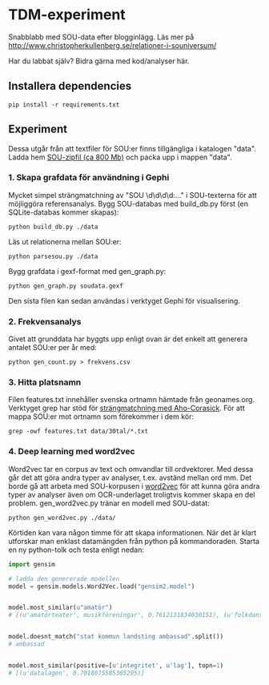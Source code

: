 # TDM-experiment

Snabblabb med SOU-data efter blogginlägg. Läs mer på http://www.christopherkullenberg.se/relationer-i-souniversum/

Har du labbat själv? Bidra gärna med kod/analyser här.

## Installera dependencies

```
pip install -r requirements.txt
```

## Experiment

Dessa utgår från att textfiler för SOU:er finns tillgängliga i katalogen
"data". Ladda hem [SOU-zipfil (ca 800 Mb)](http://scientometrics.flov.gu.se/files/SOUtxtDecadeFiles.zip) och packa upp i mappen "data".

### 1. Skapa grafdata för användning i Gephi

Mycket simpel strängmatchning av "SOU \d\d\d\d:..." i SOU-texterna för
att möjliggöra referensanalys. Bygg SOU-databas med build_db.py först (en SQLite-databas kommer skapas):

```
python build_db.py ./data
```

Läs ut relationerna mellan SOU:er:

```
python parsesou.py ./data
```

Bygg grafdata i gexf-format med gen_graph.py:

```
python gen_graph.py soudata.gexf
```

Den sista filen kan sedan användas i verktyget Gephi för visualisering.


### 2. Frekvensanalys

Givet att grunddata har byggts upp enligt ovan är det enkelt att
generera antalet SOU:er per år med:

```
python gen_count.py > frekvens.csv
```

### 3. Hitta platsnamn

Filen features.txt innehåller svenska ortnamn hämtade från geonames.org.
Verktyget grep har stöd för [strängmatchning med Aho-Corasick](http://en.wikipedia.org/wiki/Aho–Corasick_string_matching_algorithm). För att mappa SOU:er mot ortnamn som förekommer i dem kör:

```
grep -owf features.txt data/30tal/*.txt
```

### 4. Deep learning med word2vec

Word2vec tar en corpus av text och omvandlar till ordvektorer. Med dessa
går det att göra andra typer av analyser, t.ex. avständ mellan ord mm.
Det borde gå att arbeta med SOU-korpusen i
[word2vec](https://docs.google.com/a/peterkrantz.se/file/d/0B7XkCwpI5KDYRWRnd1RzWXQ2TWc/edit)
för att kunna göra
andra typer av analyser även om OCR-underlaget troligtvis kommer skapa
en del problem. gen_word2vec.py tränar en modell med SOU-datat:

```
python gen_word2vec.py ./data/
```

Körtiden kan vara någon timme för att skapa informationen. När det är
klart utforskar man enklast datamängden från python på kommandoraden.
Starta en ny python-tolk och testa enligt nedan:

```python
import gensim

# ladda den genererade modellen
model = gensim.models.Word2Vec.load("gensim2.model")


model.most_similar(u"amatör")
# [(u'amatörteater', musikföreningar', 0.7612131834030151), (u'folkdans', 0.7437361478805542), (u'symfonisk', 0.7418662309646606), (u'allsång', 0.7417885661125183)] ...


model.doesnt_match("stat kommun landsting ambassad".split())
# ambassad


model.most_similar(positive=[u'integritet', u'lag'], topn=1)
# [(u'datalagen', 0.7018075585365295)]

```
